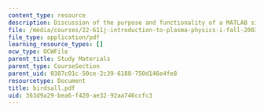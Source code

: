 ```yaml
---
content_type: resource
description: Discussion of the purpose and functionality of a MATLAB simulation.
file: /media/courses/22-611j-introduction-to-plasma-physics-i-fall-2003/363d9a29bea6f420ae3292aa746ccfc3_birdsall.pdf
file_type: application/pdf
learning_resource_types: []
ocw_type: OCWFile
parent_title: Study Materials
parent_type: CourseSection
parent_uid: 0387c01c-50ce-2c39-6188-750d146e4fe8
resourcetype: Document
title: birdsall.pdf
uid: 363d9a29-bea6-f420-ae32-92aa746ccfc3
---
```

